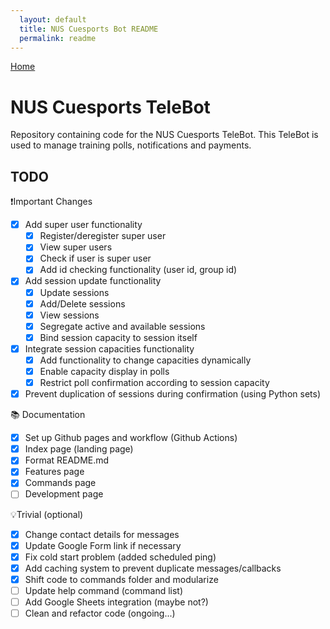 ```yaml
---
  layout: default
  title: NUS Cuesports Bot README
  permalink: readme
---
```


[Home](https://krashkart.github.io/nus-cuesports-bot/)

# NUS Cuesports TeleBot
Repository containing code for the NUS Cuesports TeleBot. This TeleBot is used to manage training polls, notifications and payments.

## TODO
❗Important Changes
- [X] Add super user functionality
  - [X] Register/deregister super user
  - [X] View super users
  - [X] Check if user is super user
  - [X] Add id checking functionality (user id, group id)
- [X] Add session update functionality
  - [X] Update sessions
  - [X] Add/Delete sessions
  - [X] View sessions
  - [X] Segregate active and available sessions
  - [X] Bind session capacity to session itself
- [X] Integrate session capacities functionality
  - [X] Add functionality to change capacities dynamically
  - [X] Enable capacity display in polls
  - [X] Restrict poll confirmation according to session capacity
- [X] Prevent duplication of sessions during confirmation (using Python sets)

📚 Documentation
- [X] Set up Github pages and workflow (Github Actions)
- [X] Index page (landing page)
- [X] Format README.md
- [X] Features page
- [X] Commands page
- [ ] Development page

💡Trivial (optional)
- [X] Change contact details for messages
- [X] Update Google Form link if necessary
- [X] Fix cold start problem (added scheduled ping)
- [X] Add caching system to prevent duplicate messages/callbacks
- [X] Shift code to commands folder and modularize
- [ ] Update help command (command list)
- [ ] Add Google Sheets integration (maybe not?)
- [ ] Clean and refactor code (ongoing...)

